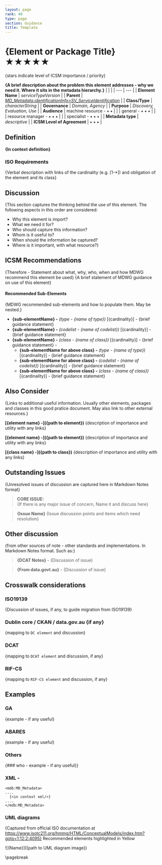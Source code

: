 ```yaml
---
layout: page
rank: 40
type: page
section: Guidance
title: Template
---
```

# {Element or Package Title}  ★★★★★ 
{stars indicate level of ICSM importance / priority}

**{A brief description about the problem this element addresses - why we need it. Where it sits in the metadata hierarchy.}**
|  |  |
| --- | --- |
| **Element Name** | *serviceTypeVersion* |
| **Parent** |  *[MD_Metadata.identificationInfo>SV_ServiceIdentification](./ServiceIdentification)* |
| **Class/Type** | *characterString* |
| **Governance** |  *Domain, Agency* |
| **Purpose** | *Discovery, Evaluation, Use* |
| **Audience** | machine resource - ⭑ ⭑ |
|  | general - ⭑ ⭑ ⭑ |
|  | resource manager - ⭑ ⭑ ⭑ |
|  | specialist - ⭑ ⭑ ⭑ |
| **Metadata type** | *descriptive* |
| **ICSM Level of Agreement** | ⭑ ⭑ ⭑ |

## Definition  
**{In context definition}**

### ISO Requirements

{Verbal description with links of the cardinality (e.g. [1-*]) and obligation of the element and its class}

## Discussion  
{This section captures the thinking behind the use of this element. The following aspects in this order are considered:

- Why this element is import?
- What we need it for?
- Who should capture this information? 
- Whom is it useful to?
- When should the information be captured? 
- Where is it important, with what resource?}

## ICSM Recommendations 

{Therefore - Statement about what, why, who, when and how MDWG recommend this element be used}
{A brief statement of MDWG guidance on use of this element}

#### Recommended Sub-Elements 
{MDWG recommended sub-elements and how to populate them. May be nested.}

- **{sub-elementName} -** *(type - {name of type})* [{cardinality}] - {brief guidance statement} 
- **{sub-elementName} -** *(codelist - {name of codelist})* [{cardinality}] - {brief guidance statement} 
- **{sub-elementName} -** *(class - {name of class})* [{cardinality}] - {brief guidance statement} -
  - **{sub-elementName for above class} -** *(type - {name of type})* [{cardinality}] - {brief guidance statement} 
  - **{sub-elementName for above class} -** *(codelist - {name of codelist})* [{cardinality}] - {brief guidance statement} 
  - **{sub-elementName for above class} -** *(class - {name of class})* [{cardinality}] - {brief guidance statement} 

## Also Consider
{Links to additional useful information. Usually other elements, packages and classes in this good pratice document. May also link to other external resources.}

**[{element name} -]({path to element})**  {description of importance and utility with any links}

**[{element name} -]({path to element})**  {description of importance and utility with any links}

**[{class name} -]({path to class})**  {description of importance and utility with any links}

## Outstanding Issues
{Unresolved issues of discussion are captured here in Markdown Notes format}

> **CORE ISSUE:**  
{If there is any major issue of concern, Name it and discuss here}

> **{Issue Name}**
{Issue discussion points and items which need resolution}

## Other discussion 
{from other sources of note - other standards and implementations. In Markdown Notes format. Such as:}

> **{DCAT Notes}** -
{Discussion of issue}

> **{From data.govt.au}** -
{Discussion of issue}

## Crosswalk considerations 

### ISO19139 
{Discussion of issues, if any, to guide migration from ISO19139}

### Dublin core / CKAN / data.gov.au {if any}
{mapping to `DC element` and discussion}

### DCAT 
{mapping to `DCAT element` and discussion, if any}

### RIF-CS
{mapping to `RIF-CS element` and discussion, if any}

## Examples

### GA
{example - if any useful}

### ABARES
{example - if any useful}

### Others
{### who - example - if any useful}}

### XML -

```
<mdb:MD_Metadata>
....
  {<in context xml/>}
....
</mdb:MD_Metadata>
```

### UML diagrams
{Captured from official ISO documentation at https://www.isotc211.org/hmmg/HTML/ConceptualModels/index.htm?goto=1:12:2:4095}
Recommended elements highlighted in Yellow

![{Name}]({path to UML diagram image})

\pagebreak
